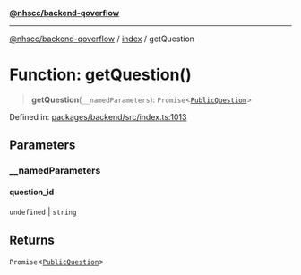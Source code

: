 [**@nhscc/backend-qoverflow**](../../README.md)

***

[@nhscc/backend-qoverflow](../../README.md) / [index](../README.md) / getQuestion

# Function: getQuestion()

> **getQuestion**(`__namedParameters`): `Promise`\<[`PublicQuestion`](../../db/type-aliases/PublicQuestion.md)\>

Defined in: [packages/backend/src/index.ts:1013](https://github.com/nhscc/qoverflow.api.hscc.bdpa.org/blob/7f72ded3e1b4a649a6466e0d002164176291fadc/packages/backend/src/index.ts#L1013)

## Parameters

### \_\_namedParameters

#### question_id

`undefined` \| `string`

## Returns

`Promise`\<[`PublicQuestion`](../../db/type-aliases/PublicQuestion.md)\>

